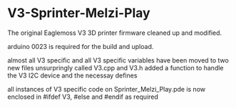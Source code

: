 # V3-Sprinter-Melzi-Play
The original Eaglemoss V3 3D printer firmware cleaned up and modified. 

arduino 0023 is required for the build and upload.

almost all V3 specific and all V3 specific variables have been moved to two new files unsurpringly called V3.cpp and V3.h
added a function to handle the V3 I2C device and the necessay defines 

all instances of V3 specific code on Sprinter_Melzi_Play.pde is now enclosed in #ifdef V3, #else and #endif as required
